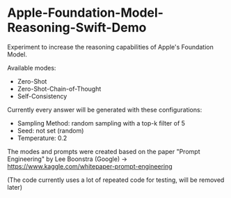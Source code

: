 # Apple-Foundation-Model-Reasoning-Swift-Demo
Experiment to increase the reasoning capabilities of Apple's Foundation Model.

Available modes:
- Zero-Shot
- Zero-Shot-Chain-of-Thought
- Self-Consistency

Currently every answer will be generated with these configurations:
- Sampling Method: random sampling with a top-k filter of 5
- Seed: not set (random)
- Temperature: 0.2

The modes and prompts were created based on the paper "Prompt Engineering" by Lee Boonstra (Google) -> https://www.kaggle.com/whitepaper-prompt-engineering

(The code currently uses a lot of repeated code for testing, will be removed later)

